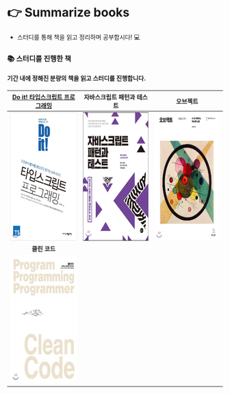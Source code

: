 # 👉 Summarize books
- 스터디를 통해 책을 읽고 정리하며 공부합시다! 💻

### 📚 스터디를 진행한 책
#### 기간 내에 정해진 분량의 책을 읽고 스터디를 진행합니다.

|[**Do it! 타입스크립트 프로그래밍**](https://github.com/Fortuna-Study/learning-typescript)|**자바스크립트 패턴과 테스트**|**오브젝트**|
|:---:|:---:|:---:|
|<a href="https://github.com/Fortuna-Study/learning-typescript"><img src="static/do-it-typescript.jpeg" width="400px" height="300px"/></a>|<a href="https://github.com/Fortuna-Study/summarize-books/tree/main/javascript-pattern-and-test"><img src="static/javascript-pattern-and-test.jpeg" width="400px" height="300px"/></a>|<a href="https://github.com/Fortuna-Study/summarize-books/tree/main/object"><img src="static/objects.jpeg" width="400px" height="300px"/></a>|
|**클린 코드**|||
|<a href="https://github.com/Fortuna-Study/summarize-books/tree/main/clean-code"><img src="static/clean-code.jpeg" width="400px" height="300px"/></a>|||
